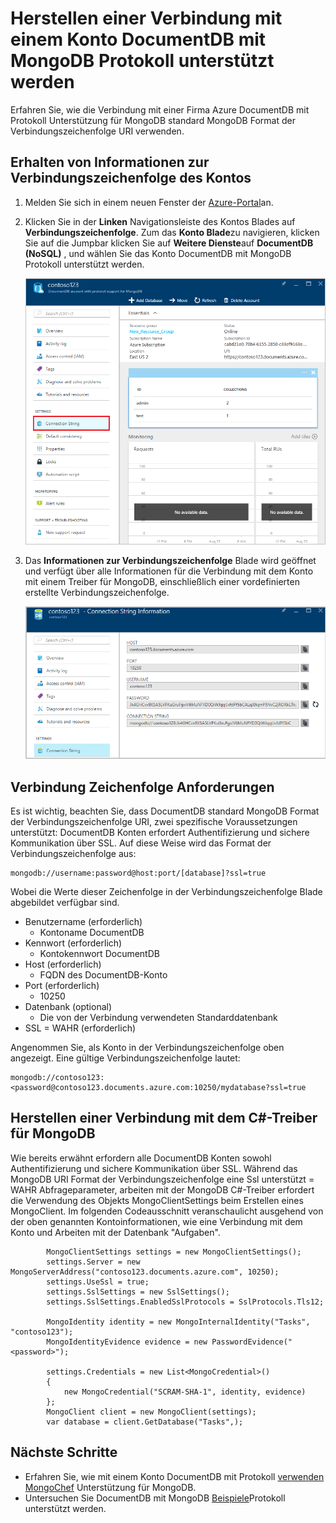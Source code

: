 <properties 
    pageTitle="Verbinden mit einem Konto DocumentDB mit Protokoll Unterstützung für MongoDB | Microsoft Azure" 
    description="Erfahren Sie, wie die Verbindung mit einem Konto DocumentDB mit Protokoll Unterstützung für MongoDB, jetzt erhältlich für Vorschau. Mithilfe der Verbindungszeichenfolge MongoDB verbinden." 
    keywords="MongoDB Verbindungszeichenfolge"
    services="documentdb" 
    authors="AndrewHoh" 
    manager="jhubbard" 
    editor="" 
    documentationCenter=""/>

<tags 
    ms.service="documentdb" 
    ms.workload="data-services" 
    ms.tgt_pltfrm="na" 
    ms.devlang="na" 
    ms.topic="article" 
    ms.date="08/23/2016" 
    ms.author="anhoh"/>

# <a name="how-to-connect-to-a-documentdb-account-with-protocol-support-for-mongodb"></a>Herstellen einer Verbindung mit einem Konto DocumentDB mit MongoDB Protokoll unterstützt werden

Erfahren Sie, wie die Verbindung mit einer Firma Azure DocumentDB mit Protokoll Unterstützung für MongoDB standard MongoDB Format der Verbindungszeichenfolge URI verwenden.  

## <a name="get-the-accounts-connection-string-information"></a>Erhalten von Informationen zur Verbindungszeichenfolge des Kontos

1. Melden Sie sich in einem neuen Fenster der [Azure-Portal](https://portal.azure.com)an.
2. Klicken Sie in der **Linken** Navigationsleiste des Kontos Blades auf **Verbindungszeichenfolge**. Zum das **Konto Blade**zu navigieren, klicken Sie auf die Jumpbar klicken Sie auf **Weitere Dienste**auf **DocumentDB (NoSQL)** , und wählen Sie das Konto DocumentDB mit MongoDB Protokoll unterstützt werden.

    ![Screenshot des Blades alle Einstellungen](./media/documentdb-connect-mongodb-account/SettingsBlade.png)

3. Das **Informationen zur Verbindungszeichenfolge** Blade wird geöffnet und verfügt über alle Informationen für die Verbindung mit dem Konto mit einem Treiber für MongoDB, einschließlich einer vordefinierten erstellte Verbindungszeichenfolge.

    ![Screenshot des Blades Zeichenfolge Verbindung](./media/documentdb-connect-mongodb-account/ConnectionStringBlade.png)

## <a name="connection-string-requirements"></a>Verbindung Zeichenfolge Anforderungen

Es ist wichtig, beachten Sie, dass DocumentDB standard MongoDB Format der Verbindungszeichenfolge URI, zwei spezifische Voraussetzungen unterstützt: DocumentDB Konten erfordert Authentifizierung und sichere Kommunikation über SSL.  Auf diese Weise wird das Format der Verbindungszeichenfolge aus:

    mongodb://username:password@host:port/[database]?ssl=true

Wobei die Werte dieser Zeichenfolge in der Verbindungszeichenfolge Blade abgebildet verfügbar sind.

- Benutzername (erforderlich)
    - Kontoname DocumentDB
- Kennwort (erforderlich)
    - Kontokennwort DocumentDB
- Host (erforderlich)
    - FQDN des DocumentDB-Konto
- Port (erforderlich)
    - 10250
- Datenbank (optional)
    - Die von der Verbindung verwendeten Standarddatenbank
- SSL = WAHR (erforderlich)

Angenommen Sie, als Konto in der Verbindungszeichenfolge oben angezeigt.  Eine gültige Verbindungszeichenfolge lautet:
    
    mongodb://contoso123:<password@contoso123.documents.azure.com:10250/mydatabase?ssl=true

## <a name="connecting-with-the-c-driver-for-mongodb"></a>Herstellen einer Verbindung mit dem C#-Treiber für MongoDB
Wie bereits erwähnt erfordern alle DocumentDB Konten sowohl Authentifizierung und sichere Kommunikation über SSL. Während das MongoDB URI Format der Verbindungszeichenfolge eine Ssl unterstützt = WAHR Abfrageparameter, arbeiten mit der MongoDB C#-Treiber erfordert die Verwendung des Objekts MongoClientSettings beim Erstellen eines MongoClient.  Im folgenden Codeausschnitt veranschaulicht ausgehend von der oben genannten Kontoinformationen, wie eine Verbindung mit dem Konto und Arbeiten mit der Datenbank "Aufgaben".

            MongoClientSettings settings = new MongoClientSettings();
            settings.Server = new MongoServerAddress("contoso123.documents.azure.com", 10250);
            settings.UseSsl = true;
            settings.SslSettings = new SslSettings();
            settings.SslSettings.EnabledSslProtocols = SslProtocols.Tls12;

            MongoIdentity identity = new MongoInternalIdentity("Tasks", "contoso123");
            MongoIdentityEvidence evidence = new PasswordEvidence("<password>");

            settings.Credentials = new List<MongoCredential>()
            {
                new MongoCredential("SCRAM-SHA-1", identity, evidence)
            };
            MongoClient client = new MongoClient(settings);
            var database = client.GetDatabase("Tasks",);
    

## <a name="next-steps"></a>Nächste Schritte


- Erfahren Sie, wie mit einem Konto DocumentDB mit Protokoll [verwenden MongoChef](documentdb-mongodb-mongochef.md) Unterstützung für MongoDB.
- Untersuchen Sie DocumentDB mit MongoDB [Beispiele](documentdb-mongodb-samples.md)Protokoll unterstützt werden.

 
